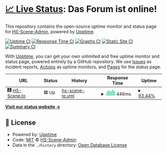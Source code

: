 # [📈 Live Status](https://HS-Scene-Admin.github.io/hs-scene-status): <!--live status--> **Das Forum ist online!**

This repository contains the open-source uptime monitor and status page for [HS-Scene-Admin](https://HS-Scene-Admin.github.io/hs-scene-status), powered by [Upptime](https://github.com/upptime/upptime).

[![Uptime CI](https://github.com/HS-Scene-Admin/hs-scene-status/workflows/Uptime%20CI/badge.svg)](https://github.com/HS-Scene-Admin/hs-scene-status/actions?query=workflow%3A%22Uptime+CI%22)
[![Response Time CI](https://github.com/HS-Scene-Admin/hs-scene-status/workflows/Response%20Time%20CI/badge.svg)](https://github.com/HS-Scene-Admin/hs-scene-status/actions?query=workflow%3A%22Response+Time+CI%22)
[![Graphs CI](https://github.com/HS-Scene-Admin/hs-scene-status/workflows/Graphs%20CI/badge.svg)](https://github.com/HS-Scene-Admin/hs-scene-status/actions?query=workflow%3A%22Graphs+CI%22)
[![Static Site CI](https://github.com/HS-Scene-Admin/hs-scene-status/workflows/Static%20Site%20CI/badge.svg)](https://github.com/HS-Scene-Admin/hs-scene-status/actions?query=workflow%3A%22Static+Site+CI%22)
[![Summary CI](https://github.com/HS-Scene-Admin/hs-scene-status/workflows/Summary%20CI/badge.svg)](https://github.com/HS-Scene-Admin/hs-scene-status/actions?query=workflow%3A%22Summary+CI%22)

With [Upptime](https://upptime.js.org), you can get your own unlimited and free uptime monitor and status page, powered entirely by a GitHub repository. We use [Issues](https://github.com/HS-Scene-Admin/hs-scene-status/issues) as incident reports, [Actions](https://github.com/HS-Scene-Admin/hs-scene-status/actions) as uptime monitors, and [Pages](https://HS-Scene-Admin.github.io/hs-scene-status) for the status page.

<!--start: status pages-->
<!-- This summary is generated by Upptime (https://github.com/upptime/upptime) -->
<!-- Do not edit this manually, your changes will be overwritten -->
<!-- prettier-ignore -->
| URL | Status | History | Response Time | Uptime |
| --- | ------ | ------- | ------------- | ------ |
| <img alt="" src="https://raw.githubusercontent.com/HS-Scene-Admin/hs-scene-status/master/assets/favicon.gif" height="13"> [HS-Scene.to](https://www.hs-scene.to) | 🟩 Up | [hs-scene-to.yml](https://github.com/HS-Scene-Admin/hs-scene-status/commits/HEAD/history/hs-scene-to.yml) | <details><summary><img alt="Response time graph" src="./graphs/hs-scene-to/response-time-week.png" height="20"> 446ms</summary><br><a href="https://status.hs-scene.to/history/hs-scene-to"><img alt="Response time 522" src="https://img.shields.io/endpoint?url=https%3A%2F%2Fraw.githubusercontent.com%2FHS-Scene-Admin%2Fhs-scene-status%2FHEAD%2Fapi%2Fhs-scene-to%2Fresponse-time.json"></a><br><a href="https://status.hs-scene.to/history/hs-scene-to"><img alt="24-hour response time 383" src="https://img.shields.io/endpoint?url=https%3A%2F%2Fraw.githubusercontent.com%2FHS-Scene-Admin%2Fhs-scene-status%2FHEAD%2Fapi%2Fhs-scene-to%2Fresponse-time-day.json"></a><br><a href="https://status.hs-scene.to/history/hs-scene-to"><img alt="7-day response time 446" src="https://img.shields.io/endpoint?url=https%3A%2F%2Fraw.githubusercontent.com%2FHS-Scene-Admin%2Fhs-scene-status%2FHEAD%2Fapi%2Fhs-scene-to%2Fresponse-time-week.json"></a><br><a href="https://status.hs-scene.to/history/hs-scene-to"><img alt="30-day response time 478" src="https://img.shields.io/endpoint?url=https%3A%2F%2Fraw.githubusercontent.com%2FHS-Scene-Admin%2Fhs-scene-status%2FHEAD%2Fapi%2Fhs-scene-to%2Fresponse-time-month.json"></a><br><a href="https://status.hs-scene.to/history/hs-scene-to"><img alt="1-year response time 522" src="https://img.shields.io/endpoint?url=https%3A%2F%2Fraw.githubusercontent.com%2FHS-Scene-Admin%2Fhs-scene-status%2FHEAD%2Fapi%2Fhs-scene-to%2Fresponse-time-year.json"></a></details> | <details><summary><a href="https://status.hs-scene.to/history/hs-scene-to">93.44%</a></summary><a href="https://status.hs-scene.to/history/hs-scene-to"><img alt="All-time uptime 99.59%" src="https://img.shields.io/endpoint?url=https%3A%2F%2Fraw.githubusercontent.com%2FHS-Scene-Admin%2Fhs-scene-status%2FHEAD%2Fapi%2Fhs-scene-to%2Fuptime.json"></a><br><a href="https://status.hs-scene.to/history/hs-scene-to"><img alt="24-hour uptime 100.00%" src="https://img.shields.io/endpoint?url=https%3A%2F%2Fraw.githubusercontent.com%2FHS-Scene-Admin%2Fhs-scene-status%2FHEAD%2Fapi%2Fhs-scene-to%2Fuptime-day.json"></a><br><a href="https://status.hs-scene.to/history/hs-scene-to"><img alt="7-day uptime 93.44%" src="https://img.shields.io/endpoint?url=https%3A%2F%2Fraw.githubusercontent.com%2FHS-Scene-Admin%2Fhs-scene-status%2FHEAD%2Fapi%2Fhs-scene-to%2Fuptime-week.json"></a><br><a href="https://status.hs-scene.to/history/hs-scene-to"><img alt="30-day uptime 98.49%" src="https://img.shields.io/endpoint?url=https%3A%2F%2Fraw.githubusercontent.com%2FHS-Scene-Admin%2Fhs-scene-status%2FHEAD%2Fapi%2Fhs-scene-to%2Fuptime-month.json"></a><br><a href="https://status.hs-scene.to/history/hs-scene-to"><img alt="1-year uptime 99.59%" src="https://img.shields.io/endpoint?url=https%3A%2F%2Fraw.githubusercontent.com%2FHS-Scene-Admin%2Fhs-scene-status%2FHEAD%2Fapi%2Fhs-scene-to%2Fuptime-year.json"></a></details>

<!--end: status pages-->

[**Visit our status website →**](https://HS-Scene-Admin.github.io/hs-scene-status)

## 📄 License

- Powered by: [Upptime](https://github.com/upptime/upptime)
- Code: [MIT](./LICENSE) © [HS-Scene-Admin](https://HS-Scene-Admin.github.io/hs-scene-status)
- Data in the `./history` directory: [Open Database License](https://opendatacommons.org/licenses/odbl/1-0/)
